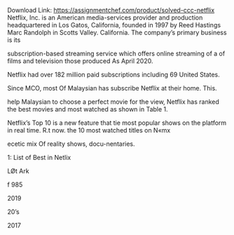 Download Link: https://assignmentchef.com/product/solved-ccc-netflix
<br>
Netflix, Inc. is an American media-services provider and production headquartered in Los Gatos, California, founded in 1997 by Reed Hastings Marc Randolph in Scotts Valley. California. The company’s primary business is its

subscription-based streaming service which offers online streaming of a of films and television those produced As April 2020.

Netflix had over 182 million paid subscriptions including 69 United States.

Since MCO, most Of Malaysian has subscribe Netflix at their home. This.

help Malaysian to choose a perfect movie for the view, Netflix has ranked the best movies and most watched as shown in Table 1.

Netflix’s Top 10 is a new feature that tie most popular shows  on the platform in real time. R.t now. the 10 most watched titles on N«mx

ecetic mix Of reality shows, docu-nentaries.

1: List of Best in Netlix

LØt Ark

f 985

2019

20’s

2017


